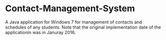 # Contact-Management-System
A Java application for Windows 7 for management of contacts and schedules of any students. Note that the original implementation date of the applicationin was in Januray 2016. 
